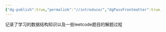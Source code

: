 ```yaml
---
{"dg-publish":true,"permalink":"//introduce/","dgPassFrontmatter":true,"created":"2024-01-27T01:44:59.039+08:00","updated":"2024-01-27T01:45:42.883+08:00"}
---
```


记录了学习的数据结构知识以及一些leetcode题目的解题过程